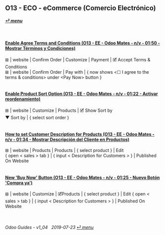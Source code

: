 ## O13 - ECO - eCommerce (Comercio Electrónico)
#### [_&#x23CE; menu_](/o13/ee/o13-ee-guides_menu.md)

<br>

#### [Enable Agree Terms and Conditions (O13 - EE - Odoo Mates - n/v - 01:50 - Mostrar Términos y Condiciones)](https://youtube.com/embed/KntH3ZHd9dE?autoplay=1&start=0&end=0&rel=0)
&#x229E; | website | Confirm Order | Customize | Payment | &#x1F5F9; Accept Terms & Conditions  
&#x229E; | website | Confirm Order | Pay with | { now shows \<&#x2610; I agree to the terms & conditions\> under \<Pay Now\> button }<br><br>

#### [Enable Product Sort Option (O13 - EE - Odoo Mates - n/v - 01:22 - Activar reordenamiento)](https://youtube.com/embed/Oe5zPbHGdjk?autoplay=1&start=0&end=0&rel=0)
&#x229E; | website | Customize | Products | &#x1F5F9; Show Sort by  
&#x25BC; Sort by | { select sort order }<br><br>

#### [How to set Customer Description for Products (O13 - EE - Odoo Mates - n/v - 01:34 - Mostrar Descripción del Cliente en Productos)](https://youtube.com/embed/tWvaAXw_DJ8?autoplay=1&start=0&end=0&rel=0)
&#x229E; | website | Products | Products | { select product } | Edit  
{ open < sales > tab } | { input < Description for Customers > } | Published On Website<br><br>

#### [New 'Buy Now' Button (O13 - EE - Odoo Mates - n/v - 01:25 - Nuevo Botón 'Compra ya')](https://youtube.com/embed/xrxmrFQLkmw?autoplay=1&start=0&end=0&rel=0)<br>
&#x229E; | website | Customize | &#x1F5F9;Products | { select product } | Edit
{ open < sales > tab } | { input < Description for Customers > } | Published On Website

<br>

###### Odoo Guides - v1_04 &nbsp; 2019-07-23  [_&#x23CE; menu_](/o13/ee/o13-ee-guides_menu.md)
